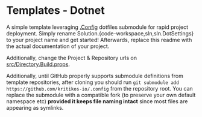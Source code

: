 # Templates - Dotnet

A simple template leveraging [.Config][1] dotfiles submodule  for rapid project deployment. Simply rename Solution.{code-workspace,sln,sln.DotSettings} to your project name and get started! Afterwards, replace this readme with the actual documentation of your project.

Additionally, change the Project & Repository urls on [src/Directory.Build.props](src/Directory.Build.props).

Additionally, until GitHub properly supports submodule definitions from template repositories, after cloning you should run
```git submodule add https://github.com/kritikos-io/.config``` from the repository root. You can replace the submodule with a compatible fork (to preserve your own default namespace etc) **provided it keeps file naming intact** since most files are appearing as symlinks.

[1]: https://github.com/kritikos-io/.config
